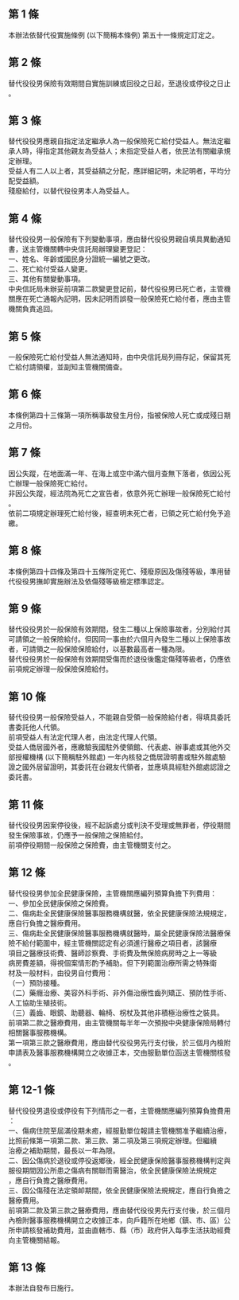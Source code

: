 第 1 條
-------
本辦法依替代役實施條例 (以下簡稱本條例) 第五十一條規定訂定之。

第 2 條
-------
替代役役男保險有效期間自實施訓練或回役之日起，至退役或停役之日止  
。

第 3 條
-------
替代役役男應親自指定法定繼承人為一般保險死亡給付受益人。無法定繼  
承人時，得指定其他親友為受益人；未指定受益人者，依民法有關繼承規  
定辦理。  
受益人有二人以上者，其受益額之分配，應詳細記明，未記明者，平均分  
配受益額。  
殘廢給付，以替代役役男本人為受益人。

第 4 條
-------
替代役役男一般保險有下列變動事項，應由替代役役男親自填具異動通知  
書，送主管機關轉中央信託局辦理變更登記：  
一、姓名、年齡或國民身分證統一編號之更改。  
二、死亡給付受益人變更。  
三、其他有關變動事項。  
中央信託局未辦妥前項第二款變更登記前，替代役役男已死亡者，主管機  
關應在死亡通報內記明，因未記明而誤發一般保險死亡給付者，應由主管  
機關負責追回。

第 5 條
-------
一般保險死亡給付受益人無法通知時，由中央信託局列冊存記，保留其死  
亡給付請領權，並副知主管機關備查。

第 6 條
-------
本條例第四十三條第一項所稱事故發生月份，指被保險人死亡或成殘日期  
之月份。

第 7 條
-------
因公失蹤，在地面滿一年、在海上或空中滿六個月查無下落者，依因公死  
亡辦理一般保險死亡給付。  
非因公失蹤，經法院為死亡之宣告者，依意外死亡辦理一般保險死亡給付  
。  
依前二項規定辦理死亡給付後，經查明未死亡者，已領之死亡給付免予追  
繳。

第 8 條
-------
本條例第四十四條及第四十五條所定死亡、殘廢原因及傷殘等級，準用替  
代役役男撫卹實施辦法及依傷殘等級檢定標準認定。

第 9 條
-------
替代役役男於一般保險有效期間，發生二種以上保險事故者，分別給付其  
可請領之一般保險給付。但因同一事由於六個月內發生二種以上保險事故  
者，可請領之一般保險保險給付，以基數最高者一種為限。  
替代役役男於一般保險有效期間受傷而於退役後鑑定傷殘等級者，仍應依  
前項規定辦理一般保險保險給付。

第 10 條
--------
替代役役男一般保險受益人，不能親自受領一般保險給付者，得填具委託  
書委託他人代領。  
前項受益人有法定代理人者，由法定代理人代領。  
受益人僑居國外者，應繳驗我國駐外使領館、代表處、辦事處或其他外交  
部授權機構 (以下簡稱駐外館處) 一年內核發之僑居證明書或駐外館處驗  
證之國外居留證明，其委託在台親友代領者，並應填具經駐外館處認證之  
委託書。

第 11 條
--------
替代役役男因案停役後，經不起訴處分或判決不受理或無罪者，停役期間  
發生保險事故，仍應予一般保險之保險給付。  
前項停役期間一般保險之保險費，由主管機關支付之。

第 12 條
--------
替代役役男參加全民健康保險，主管機關應編列預算負擔下列費用：  
一、參加全民健康保險之保險費。  
二、傷病赴全民健康保險醫事服務機構就醫，依全民健康保險法規規定，  
    應自行負擔之醫療費用。  
三、傷病赴全民健康保險醫事服務機構就醫時，屬全民健康保險法醫療保  
    險不給付範圍中，經主管機關認定有必須進行醫療之項目者，該醫療  
    項目之醫療技術費、醫師診察費、手術費及無保險病房時之上一等級  
    病房費差額，得視個案情形酌予補助。但下列範圍治療所需之特殊衛  
    材及一般材料，由役男自付費用：  
（一）預防接種。  
（二）藥癮治療、美容外科手術、非外傷治療性齒列矯正、預防性手術、  
      人工協助生殖技術。  
（三）義齒、眼鏡、助聽器、輪椅、柺杖及其他非積極治療性之裝具。  
前項第二款之醫療費用，由主管機關每半年一次預撥中央健康保險局轉付  
相關醫事服務機構。  
第一項第三款之醫療費用，應由替代役役男先行支付後，於三個月內檢附  
申請表及醫事服務機構開立之收據正本，交由服勤單位函送主管機關核發  
。

第 12-1 條
----------
替代役役男退役或停役有下列情形之一者，主管機關應編列預算負擔費用  
：  
一、傷病住院至屆滿役期未癒，經服勤單位報請主管機關准予繼續治療，  
    比照前條第一項第二款、第三款、第二項及第三項規定辦理。但繼續  
    治療之補助期間，最長以一年為限。  
二、因公傷病於退役或停役返鄉後，經全民健康保險醫事服務機構判定與  
    服役期間因公所患之傷病有關聯而需醫治，依全民健康保險法規規定  
    ，應自行負擔之醫療費用。  
三、因公傷殘在法定領卹期間，依全民健康保險法規規定，應自行負擔之  
    醫療費用。  
前項第二款及第三款之醫療費用，應由替代役役男先行支付後，於三個月  
內檢附醫事服務機構開立之收據正本，向戶籍所在地鄉（鎮、市、區）公  
所申請核發補助費用，並由直轄市、縣（市）政府併入每季生活扶助經費  
向主管機關結報。

第 13 條
--------
本辦法自發布日施行。

